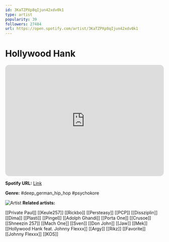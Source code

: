 ```yaml
---
id: 3KaTZPXp8qIjun42xdv0k1
type: artist
popularity: 39
followers: 27484
url: https://open.spotify.com/artist/3KaTZPXp8qIjun42xdv0k1
---
```

# Hollywood Hank

<iframe style="border-radius:12px" src="https://open.spotify.com/embed/artist/3KaTZPXp8qIjun42xdv0k1" width="100%" height="352" frameBorder="0" allowfullscreen="" allow="autoplay; clipboard-write; encrypted-media; fullscreen; picture-in-picture" loading="lazy"></iframe>

**Spotify URL:** [Link](https://open.spotify.com/artist/3KaTZPXp8qIjun42xdv0k1)

**Genre:**  #deep_german_hip_hop #psychokore

![Artist](https://i.scdn.co/image/ab67616d0000b273970ff4ec38cacca2c7a71850)
**Related artists:**

[[Private Paul]]
[[Keule257]]
[[Rickbo]]
[[Persteasy]]
[[PCP]]
[[Dissziplin]]
[[Dima]]
[[Plasti]]
[[Pingel]]
[[Adolph Ghandi]]
[[Porta One]]
[[Crusoe]]
[[Shneezin 257]]
[[Mach One]]
[[Sven]]
[[Don John]]
[[Jaw]]
[[Mek]]
[[Hollywood Hank feat. Johnny Flexxx]]
[[Argy]]
[[Rikz]]
[[Favorite]]
[[Johnny Flexxx]]
[[KOS]]
